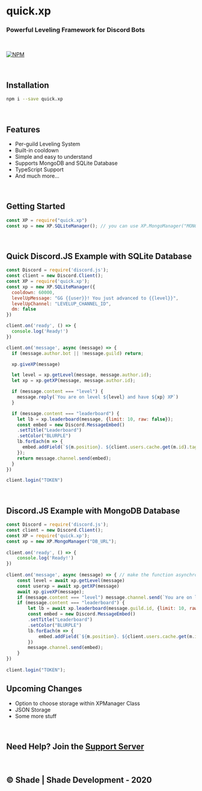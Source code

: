 # quick.xp

### Powerful Leveling Framework for Discord Bots

<br>

[![NPM](https://nodei.co/npm/quick.xp.png?downloads=true&downloadRank=true&stars=true)](https://nodei.co/npm/quick.xp/)

<br>

## Installation
```sh
npm i --save quick.xp
```
<br>

## Features
- Per-guild Leveling System
- Built-in cooldown
- Simple and easy to understand
- Supports MongoDB and SQLite Database
- TypeScript Support
- And much more...

<br>

## Getting Started
```js
const XP = require("quick.xp")
const xp = new XP.SQLiteManager(); // you can use XP.MongoManager("MONGO_URL") if you want to use MongoDB Storage
```

<br>

## Quick Discord.JS Example with SQLite Database
```js
const Discord = require('discord.js');
const client = new Discord.Client();
const XP = require('quick.xp');
const xp = new XP.SQLiteManager({
  cooldown: 60000,
  levelUpMessage: "GG {{user}}! You just advanced to {{level}}",
  levelUpChannel: "LEVELUP_CHANNEL_ID",
  dm: false
})

client.on('ready', () => {
  console.log('Ready!')
})

client.on('message', async (message) => {
  if (message.author.bot || !message.guild) return;

  xp.giveXP(message)

  let level = xp.getLevel(message, message.author.id);
  let xp = xp.getXP(message, message.author.id);

  if (message.content === "level") {
    message.reply(`You are on level ${level} and have ${xp} XP`)
  }

  if (message.content === "leaderboard") {
    let lb = xp.leaderboard(message, {limit: 10, raw: false});
    const embed = new Discord.MessageEmbed()
    .setTitle("Leaderboard")
    .setColor("BLURPLE")
    lb.forEach(m => {
      embed.addField(`${m.position}. ${client.users.cache.get(m.id).tag}`, `Level: ${xp.getLevel(message, m.id)}\nXP: ${m.xp}`)
    });
    return message.channel.send(embed);
  }
})

client.login("TOKEN")
```

<br>

## Discord.JS Example with MongoDB Database
```js
const Discord = require('discord.js');
const client = new Discord.Client();
const XP = require('quick.xp');
const xp = new XP.MongoManager("DB_URL");
 
client.on('ready', () => {
    console.log('Ready!')
})
 
client.on('message', async (message) => { // make the function asynchronous and add await
    const level = await xp.getLevel(message)
    const userxp = await xp.getXP(message)
    await xp.giveXP(message);
    if (message.content === "level") message.channel.send(`You are on level ${level} and have ${userxp} XP`)
    if (message.content === "leaderboard") {
        let lb = await xp.leaderboard(message.guild.id, {limit: 10, raw: false});
        const embed = new Discord.MessageEmbed()
        .setTitle("Leaderboard")
        .setColor("BLURPLE")
        lb.forEach(m => {
            embed.addField(`${m.position}. ${client.users.cache.get(m.id).tag}`, `Level: ${level}\n XP: ${m.xp}`)
        })
        message.channel.send(embed);
    }
})
 
client.login("TOKEN");
```

## Upcoming Changes
- Option to choose storage within XPManager Class
- JSON Storage
- Some more stuff
<br>

## Need Help? Join the [Support Server](https://discord.gg/mKyRmPB)
<br>

## © Shade | Shade Development - 2020
